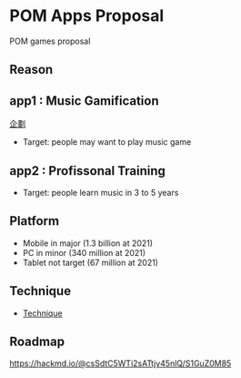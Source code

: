 # POM Apps Proposal

POM games proposal

## Reason

## app1 : Music Gamification
[企劃](企劃/)
* Target: people may want to play music game

## app2 : Profissonal Training
* Target: people learn music in 3 to 5 years

## Platform
* Mobile in major (1.3 billion at 2021)
* PC in minor (340 million at 2021)
* Tablet not target (67 million at 2021)

## Technique
* [Technique](Technique/)

## Roadmap
https://hackmd.io/@csSdtC5WTi2sATtjy45nlQ/S1GuZ0M85
